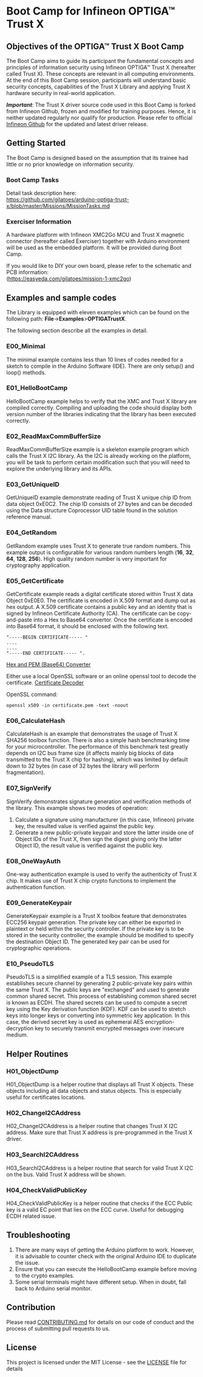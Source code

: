# Boot Camp for Infineon OPTIGA&trade; Trust X

## Objectives of the OPTIGA&trade; Trust X Boot Camp
The Boot Camp aims to guide its participant the fundamental concepts and principles of information security using Infineon OPTIGA&trade; Trust X (hereafter called Trust X). These concepts are relevant in all computing environments. At the end of this Boot Camp session, participants will understand basic security concepts, capabilities of the Trust X Library and applying Trust X hardware security in real-world application.

***Important***: The Trust X driver source code used in this Boot Camp is forked from Infineon Github, frozen and modified for training purposes. Hence, it is neither updated regularly nor qualify for production. Please refer to official [Infineon Github](https://github.com/Infineon/arduino-optiga-trust-x) for the updated and latest driver release.

## Getting Started

The Boot Camp is designed based on the assumption that its trainee had little or no prior knowledge on information security.

### Boot Camp Tasks
Detail task description here:</br>
https://github.com/gilatoes/arduino-optiga-trust-x/blob/master/Missions/MissionTasks.md

### Exerciser Information
A hardware platform with Infineon XMC2Go MCU and Trust X magnetic connector (hereafter called Exerciser) together with Arduino environment will be used as the embedded platform. It will be provided during Boot Camp.

If you would like to DIY your own board, please refer to the schematic and PCB information:<br/>
(https://easyeda.com/gilatoes/mission-1-xmc2go)

## Examples and sample codes
The Library is equipped with eleven examples which can be found on the following path: **File**->**Examples**>**OPTIGATrustX**.

The following section describe all the examples in detail.
### E00_Minimal
The minimal example contains less than 10 lines of codes needed for a sketch to compile in the Arduino Software (IDE). There are only setup() and loop() methods.

### E01_HelloBootCamp
HelloBootCamp example helps to verify that the XMC and Trust X library are compiled correctly. Compiling and uploading the code should display both version number of the libraries indicating that the library has been executed correctly.

### E02_ReadMaxCommBufferSize
ReadMaxCommBufferSize example is a skeleton example program which calls the Trust X I2C library. As the I2C is already working on the platform, you will be task to perform certain modification such that you will need to explore the underlying library and its APIs.

### E03_GetUniqueID
GetUniqueID example demonstrate reading of Trust X unique chip ID from data object 0xE0C2. The chip ID consists of 27 bytes and can be decoded using the Data structure Coprocessor UID table found in the solution reference manual.

### E04_GetRandom
GetRandom example uses Trust X to generate true random numbers. This example output is configurable for various random numbers length (**16**, **32**, **64**, **128**, **256**).
High quality random number is very important for cryptography application.

### E05_GetCertificate
GetCertificate example reads a digital certificate stored within Trust X data Object 0xE0E0. The certificate is encoded in X.509 format and dump out as hex output.
A X.509 certificate contains a public key and an identity that is signed by Infineon Certificate Authority (CA). The certificate can be copy-and-paste into a Hex to Base64 convertor.
Once the certificate is encoded into Base64 format, it should be enclosed with the following text.

```certificate
"-----BEGIN CERTIFICATE----- "
....
....
"-----END CERTIFICATE----- ".
```

[Hex and PEM (Base64) Converter](https://holtstrom.com/michael/tools/hextopem.php)

Either use a local OpenSSL software or an online openssl tool to decode the certificate.
[Certificate Decoder](https://www.sslshopper.com/certificate-decoder.html)

OpenSSL command:
```
openssl x509 -in certificate.pem -text -noout
```

### E06_CalculateHash
CalculateHash is an example that demonstrates the usage of Trust X SHA256 toolbox function. There is also a simple hash benchmarking time for your microcontroller. The performance of this benchmark test greatly depends on I2C bus frame size (it affects mainly big blocks of data transmitted to the Trust X chip for hashing), which was limited by default down to 32 bytes (in case of 32 bytes the library will perform fragmentation).

### E07_SignVerify
SignVerify demonstrates signature generation and verification methods of the library.
This example shows two modes of operation:
1) Calculate a signature using manufacturer (in this case, Infineon) private key, the resulted value is verified against the public key.
2) Generate a new public-private keypair and store the latter inside one of Object IDs of the Trust X,
then sign the digest giving only the latter Object ID, the result value is verified against the public key.  

### E08_OneWayAuth
One-way authentication example is used to verify the authenticity of Trust X chip. It makes use of Trust X chip crypto functions to implement the authentication function.

### E09_GenerateKeypair
GenerateKeypair example is a Trust X toolbox feature that demonstrates ECC256 keypair generation. The private key can either be exported in plaintext or held within the security controller.
If the private key is to be stored in the security controller, the example should be modified to specify the destination Object ID.
The generated key pair can be used for cryptographic operations.

### E10_PseudoTLS
PseudoTLS is a simplified example of a TLS session. This example establishes secure channel by generating 2 public-private key pairs within the same Trust X. The public keys are "exchanged" and used to generate common shared secret. This process of establishing common shared secret is known as ECDH. The shared secrets can be used to compute a secret key using the Key derivation function (KDF). KDF can be used to stretch keys into longer keys or converting into symmetric key application. In this case, the derived secret key is used as ephemeral AES encryption-decryption key to securely transmit encrypted messages over insecure medium.

## Helper Routines
### H01_ObjectDump
H01_ObjectDump is a helper routine that displays all Trust X objects. These objects including all data objects and status objects.
This is especially useful for certificates locations.

### H02_ChangeI2CAddress
H02_ChangeI2CAddress is a helper routine that changes Trust X I2C address. Make sure that Trust X address is pre-programmed in the Trust X driver.

### H03_SearchI2CAddress
H03_SearchI2CAddress is a helper routine that search for valid Trust X I2C on the bus.
Valid Trust X address will be shown.

### H04_CheckValidPublicKey
H04_CheckValidPublicKey is a helper routine that checks if the ECC Public key is a valid EC point that lies on the ECC curve. Useful for debugging ECDH related issue.

## Troubleshooting
1. There are many ways of getting the Arduino platform to work. However, it is advisable to counter check with the original Arduino IDE to duplicate the issue.
2. Ensure that you can execute the HelloBootCamp example before moving to the crypto examples.
3. Some serial terminals might have different setup. When in doubt, fall back to Arduino serial monitor.  


## Contribution

Please read [CONTRIBUTING.md](CONTRIBUTING.md) for details on our code of conduct and the process of submitting pull requests to us.

## License
This project is licensed under the MIT License - see the [LICENSE](LICENSE) file for details
